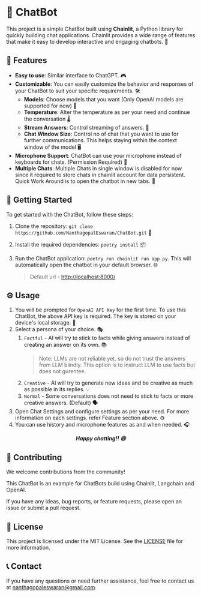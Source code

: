 # 🤖 ChatBot

This project is a simple ChatBot built using **Chainlit**, a Python library for quickly building chat applications. Chainlit provides a wide range of features that make it easy to develop interactive and engaging chatbots. 🚀

## 🌟 Features

- **Easy to use**: Similar interface to ChatGPT. 🎮
- **Customizable**: You can easily customize the behavior and responses of your ChatBot to suit your specific requirements. 🛠️
  - **Models**: Choose models that you want (Only OpenAI models are supported for now) 🧠
  - **Temperature**: Alter the temperature as per your need and continue the conversation 🌡️
  - **Stream Answers**: Control streaming of answers. 📡
  - **Chat Window Size**: Control no of chat that you want to use for further communications. This helps staying within the context window of the model 🖥️
- **Microphone Support**: ChatBot can use your microphone instead of keyboards for chats. (Permission Required) 🎤
- **Multiple Chats**: Multiple Chats in single window is disabled for now since it required to store chats in chainlit account for data persistent. Quick Work Around is to open the chatbot in new tabs. 💬

## 🚀 Getting Started

To get started with the ChatBot, follow these steps:

1. Clone the repository: `git clone https://github.com/NanthagopalEswaran/ChatBot.git` 📂
2. Install the required dependencies: `poetry install` 📦
3. Run the ChatBot application: `poetry run chainlit run app.py`. This will automatically open the chatbot in your default browser. 🌐
   
    > Default url - [http://localhost:8000/](http://localhost:8000/)

## ⚙️ Usage

1. You will be prompted for `OpenAI API Key` for the first time. To use this ChatBot, the above API key is required. The key is stored on your device's local storage. 🔑
2. Select a persona of your choice. 🎭
   1. `Factful` - AI will try to stick to facts while giving answers instead of creating an answer on its own. 📚
        > Note: LLMs are not reliable yet. so do not trust the answers from LLM blindly. This option is to instruct LLM to use facts but does not gurentee.
    2. `Creative` - AI will try to generate new ideas and be creative as much as possible in its replies. 💡
    3. `Normal` - Some conversations does not need to stick to facts or more creative answers. (Default) 🗣️
 3. Open Chat Settings and configure settings as per your need. For more information on each settings. refer Feature section above. ⚙️
 4. You can use history and microphone features as and when needed. 🎧

<p align="center"><strong><em>Happy chatting!! 😄</em></strong></p>

## 🤝 Contributing

We welcome contributions from the community! 

This ChatBot is an example for ChatBots build using Chainlit, Langchain and OpenAI.

If you have any ideas, bug reports, or feature requests, please open an issue or submit a pull request.

## 📄 License

This project is licensed under the MIT License. See the [LICENSE](LICENSE) file for more information.

## 📞 Contact

If you have any questions or need further assistance, feel free to contact us at nanthagopaleswaran@gmail.com.